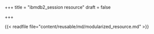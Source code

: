 +++
title = "ibmdb2_session resource"
draft = false

+++

{{< readfile file="content/reusable/md/modularized_resource.md" >}}
